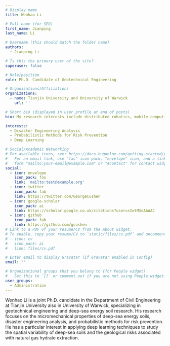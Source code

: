 ```yaml
---
# Display name
title: Wenhao Li

# Full name (for SEO)
first_name: Jianping
last_name: Li

# Username (this should match the folder name)
authors:
  - Jianping Li

# Is this the primary user of the site?
superuser: false

# Role/position
role: Ph.D. Candidate of Geotechnical Engineering

# Organizations/Affiliations
organizations:
  - name: Tianjin University and University of Warwick
    url: ''

# Short bio (displayed in user profile at end of posts)
bio: My research interests include distributed robotics, mobile computing and programmable matter.

interests:
  - Disaster Engineering Analysis
  - Probabilistic Methods for Risk Prevention
  - Deep Learning

# Social/Academic Networking
# For available icons, see: https://docs.hugoblox.com/getting-started/page-builder/#icons
#   For an email link, use "fas" icon pack, "envelope" icon, and a link in the
#   form "mailto:your-email@example.com" or "#contact" for contact widget.
social:
  - icon: envelope
    icon_pack: fas
    link: 'mailto:test@example.org'
  - icon: twitter
    icon_pack: fab
    link: https://twitter.com/GeorgeCushen
  - icon: google-scholar
    icon_pack: ai
    link: https://scholar.google.co.uk/citations?user=sIwtMXoAAAAJ
  - icon: github
    icon_pack: fab
    link: https://github.com/gcushen
# Link to a PDF of your resume/CV from the About widget.
# To enable, copy your resume/CV to `static/files/cv.pdf` and uncomment the lines below.
# - icon: cv
#   icon_pack: ai
#   link: files/cv.pdf

# Enter email to display Gravatar (if Gravatar enabled in Config)
email: ''

# Organizational groups that you belong to (for People widget)
#   Set this to `[]` or comment out if you are not using People widget.
user_groups:
  - Administration
---
```


Wenhao Li is a joint Ph.D. candidate in the Department of Civil Engineering at Tianjin University also in University of Warwick, specializing in geotechnical engineering and deep-sea energy soil research. His research focuses on the micromechanical properties of deep-sea energy soils, disaster engineering analysis, and probabilistic methods for risk prevention. He has a particular interest in applying deep learning techniques to study the spatial variability of deep-sea soils and the geological risks associated with natural gas hydrate extraction.



